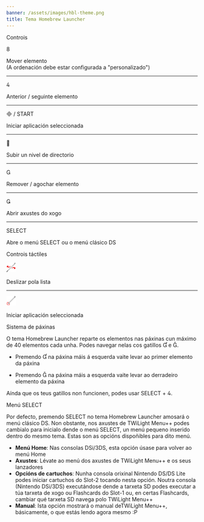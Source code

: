 ```yaml
---
banner: /assets/images/hbl-theme.png
title: Tema Homebrew Launcher
---
```


<div id="button-controls" class="section-title">Controis</div>
<div class="section-body">
    <div class="button-action-group">
        <p class="button-action button">&#xE079;</p>
        <p class="button-action-text">Mover elemento<br>(A ordenación debe estar configurada a "personalizado")</p>
    </div>
    <hr>
    <div class="button-action-group">
        <p class="button-action button">&#xE07E;</p>
        <p class="button-action-text">Anterior / seguinte elemento</p>
    </div>
    <hr>
    <div class="button-action-group">
        <p class="button-action"><span class="button">&#xE000; /</span> START</p>
        <p class="button-action-text">Iniciar aplicación seleccionada</p>
    </div>
    <hr>
    <div class="button-action-group">
        <p class="button-action button">&#xE001;</p>
        <p class="button-action-text">Subir un nivel de directorio</p>
    </div>
    <hr>
    <div class="button-action-group">
        <p class="button-action button">&#xE002;</p>
        <p class="button-action-text">Remover / agochar elemento</p>
    </div>
    <hr>
    <div class="button-action-group">
        <p class="button-action button">&#xE003;</p>
        <p class="button-action-text">Abrir axustes do xogo</p>
    </div>
    <hr>
    <div class="button-action-group">
        <p class="button-action">SELECT</p>
        <p class="button-action-text">Abre o menú SELECT ou o menú clásico DS</p>
    </div>
</div>

<div id="touch-controls" class="section-title">Controis táctiles</div>
<div class="section-body">
    <div class="button-action-group">
        <p class="button-action"><img src="/assets/images/left-right.png"></p>
        <p class="button-action-text">Deslizar pola lista</p>
    </div>
    <hr>
    <div class="button-action-group">
        <p class="button-action"><img src="/assets/images/tap.png"></p>
        <p class="button-action-text">Iniciar aplicación seleccionada</p>
    </div>
    <!-- <hr>
    <div>
        <p>
            If the Sort Method is set to "Custom", you can drag the icon up to move it.
        </p>
    </div> -->
</div>

<div id="page-system" class="section-title">Sistema de páxinas</div>
<div class="section-body">
    <p>
        O tema Homebrew Launcher reparte os elementos nas páxinas cun máximo de 40 elementos cada unha. Podes navegar nelas cos gatillos &#xE004; e &#xE005;.
    </p>
    <ul>
        <li><p>Premendo &#xE004; na páxina máis á esquerda vaite levar ao primer elemento da páxina</p></li>
        <li><p>Premendo &#xE005; na páxina máis a esquerda vaite levar ao derradeiro elemento da páxina</p></li>
    </ul>
    <p>
        Aínda que os teus gatillos non funcionen, podes usar SELECT + &#xE07E;.
    </p>
</div>

<div id="select-menu" class="section-title">Menú SELECT</div>
<div class="section-body">
    <p>
        Por defecto, premendo SELECT no tema Homebrew Launcher amosará o menú clásico DS. Non obstante, nos axustes de TWiLight Menu++ podes cambialo para inicialo dende o menú SELECT, un menú pequeno inserido dentro do mesmo tema. Estas son as opcións dispoñibles para dito menú.
    </p>
    <ul>
        <li><strong>Menú Home</strong>: Nas consolas DSi/3DS, esta opción úsase para volver ao menú Home</li>
        <li><strong>Axustes</strong>: Lévate ao menú dos axustes de TWiLight Menu++ e os seus lanzadores</li>
        <li><strong>Opcións de cartuchos</strong>: Nunha consola orixinal Nintendo DS/DS Lite podes iniciar cartuchos do Slot-2 tocando nesta opción. Noutra consola (Nintendo DSi/3DS) executándose dende a tarxeta SD podes executar a túa tarxeta de xogo ou Flashcards do Slot-1 ou, en certas Flashcards, cambiar qué tarxeta SD navega polo TWiLight Menu++</li>
        <li><strong>Manual</strong>: Ista opción mostrará o manual deTWiLight Menu++, básicamente, o que estás lendo agora mesmo :P</li>
    </ul>
</div>
